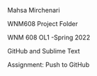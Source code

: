 Mahsa Mirchenari


WNM608 Project Folder

WNM 608 OL1 -Spring 2022

GitHub and Sublime Text

Assignment: Push to GitHub

